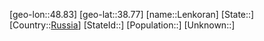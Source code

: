 ﻿---
location: [38.77,48.83]
type: City
tags:
- geo/City


SpocWebEntityId: 31940
isDeleted: false
confidential: public

---
[geo-lon::48.83]
[geo-lat::38.77]
[name::Lenkoran]
[State::]
[Country::[Russia](geo/Continent/Europe/Russia.md)]
[StateId::]
[Population::]
[Unknown::]

